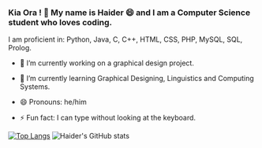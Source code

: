 ### Kia Ora ! 👋 My name is Haider 😄 and I am a Computer Science student who loves coding.

I am proficient in: Python, Java, C, C++, HTML, CSS, PHP, MySQL, SQL, Prolog.

- 🔭 I’m currently working on a graphical design project.
- 🌱 I’m currently learning Graphical Designing, Linguistics and Computing Systems.

- 😄 Pronouns: he/him
- ⚡ Fun fact: I can type without looking at the keyboard.

[![Top Langs](https://github-readme-stats.vercel.app/api/top-langs/?username=msa280&layout=compact)](https://github.com/msa280/github-readme-stats)
![Haider's GitHub stats](https://github-readme-stats.vercel.app/api?username=msa280&theme=highcontrast&show_icons=true)


